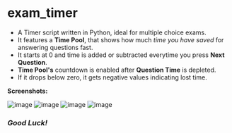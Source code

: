 # exam_timer
- A Timer script written in Python, ideal for multiple choice exams.
- It features a **Time Pool**, that shows how much _time you have saved_ for answering questions fast.
- It starts at 0 and time is added or subtracted everytime you press **Next Question**.
- **Time Pool's** countdown is enabled after **Question Time** is depleted.
- If it drops below zero, it gets negative values indicating lost time.

**Screenshots:**

![image](https://github.com/crispane/exam_timer/assets/38394116/34310948-2fa2-4fb1-acd3-dc07e88ebf3b)
![image](https://github.com/crispane/exam_timer/assets/38394116/002dae6b-169c-41d0-849f-1aca198bae14)
![image](https://github.com/crispane/exam_timer/assets/38394116/9932f223-1d8d-4d9d-b8a3-59203b6fda0f)
![image](https://github.com/crispane/exam_timer/assets/38394116/f4e898ed-9da2-4514-b08a-1f7f243fdad8)

### _Good Luck!_
